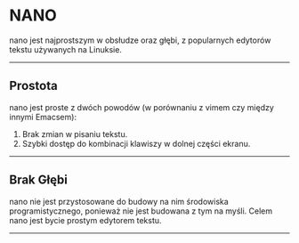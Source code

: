 # NANO #
nano jest najprostszym w obsłudze oraz głębi, z popularnych edytorów tekstu używanych na Linuksie.
***

## Prostota ##
nano jest proste z dwóch powodów (w porównaniu z vimem czy między innymi Emacsem):
1. Brak zmian w pisaniu tekstu.
2. Szybki dostęp do kombinacji klawiszy w dolnej części ekranu.
***

## Brak Głębi ##
nano nie jest przystosowane do budowy na nim środowiska programistycznego, ponieważ nie jest budowana z tym na myśli. Celem nano jest bycie prostym edytorem tekstu.
***
